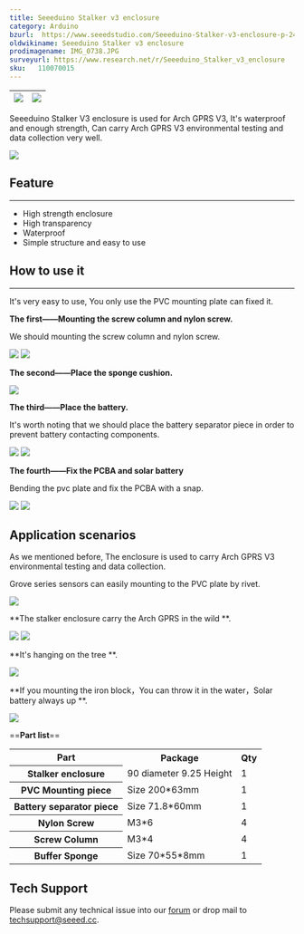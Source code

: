 ```yaml
---
title: Seeeduino Stalker v3 enclosure
category: Arduino
bzurl:  https://www.seeedstudio.com/Seeeduino-Stalker-v3-enclosure-p-2419.html
oldwikiname: Seeeduino Stalker v3 enclosure
prodimagename: IMG_0738.JPG
surveyurl: https://www.research.net/r/Seeeduino_Stalker_v3_enclosure
sku:   110070015
---
```


|![](https://github.com/SeeedDocument/Seeeduino_Stalker_v3_enclosure/raw/master/img/IMG_0738.JPG)|![](https://github.com/SeeedDocument/Seeeduino_Stalker_v3_enclosure/raw/master/img/IMG_0741.JPG)
|---|---|

Seeeduino Stalker V3 enclosure is used for Arch GPRS V3, It's waterproof and enough strength, Can carry Arch GPRS V3 environmental testing and data collection very well.

[![](https://github.com/SeeedDocument/Seeed-WiKi/raw/master/docs/images/300px-Get_One_Now_Banner-ragular.png)](https://www.seeedstudio.com/Seeeduino-Stalker-v3-enclosure-p-2419.html)

##  Feature
---
*   High strength enclosure
*   High transparency
*   Waterproof
*   Simple structure and easy to use

##  How to use it
---
It's very easy to use, You only use the PVC mounting plate can fixed it.

**The first——Mounting the screw column and  nylon screw.**

We should mounting the screw column and nylon screw.

![](https://github.com/SeeedDocument/Seeeduino_Stalker_v3_enclosure/raw/master/img/IMG_0762.JPG)
![](https://github.com/SeeedDocument/Seeeduino_Stalker_v3_enclosure/raw/master/img/IMG_0757.JPG)

**The second——Place the sponge cushion.**

![](https://github.com/SeeedDocument/Seeeduino_Stalker_v3_enclosure/raw/master/img/IMG_0749.JPG)

**The third——Place the battery.**

It's worth noting that we should place the battery separator piece in order to prevent battery contacting components.

![](https://github.com/SeeedDocument/Seeeduino_Stalker_v3_enclosure/raw/master/img/IMG_0766.JPG)
![](https://github.com/SeeedDocument/Seeeduino_Stalker_v3_enclosure/raw/master/img/IMG_0750.JPG)

**The fourth——Fix the PCBA and solar battery**

Bending the pvc plate and fix the PCBA with a snap.

![](https://github.com/SeeedDocument/Seeeduino_Stalker_v3_enclosure/raw/master/img/IMG_0752.JPG)
![](https://github.com/SeeedDocument/Seeeduino_Stalker_v3_enclosure/raw/master/img/IMG_0756.JPG)

##  Application scenarios

As we mentioned before, The enclosure is used to carry Arch GPRS V3 environmental testing and data collection.

Grove series sensors can easily mounting to the PVC plate by rivet.

![](https://github.com/SeeedDocument/Seeeduino_Stalker_v3_enclosure/raw/master/img/IMG_0764.JPG)

**The stalker enclosure carry the Arch GPRS in the wild **.

![](https://github.com/SeeedDocument/Seeeduino_Stalker_v3_enclosure/raw/master/img/P50130-115633.jpg)
![](https://github.com/SeeedDocument/Seeeduino_Stalker_v3_enclosure/raw/master/img/P50130-115712.jpg)

**It's hanging on the tree **.

![](https://github.com/SeeedDocument/Seeeduino_Stalker_v3_enclosure/raw/master/img/P50130-120105.jpg)

**If you mounting the iron block，You can throw it in the water，Solar battery always up **.

![](https://github.com/SeeedDocument/Seeeduino_Stalker_v3_enclosure/raw/master/img/P50130-120542.jpg)

==**Part list**==

<table  cellspacing="0" width="80%">
<tr>
<th scope="col"> Part
</th>
<th scope="col"> Package
</th>
<th scope="col"> Qty
</th></tr>
<tr>
<th scope="row"> Stalker enclosure
</th>
<td> 90 diameter 9.25 Height
</td>
<td> 1
</td></tr>
<tr>
<th scope="row"> PVC Mounting piece
</th>
<td> Size 200*63mm
</td>
<td> 1
</td></tr>
<tr>
<th scope="row"> Battery separator piece
</th>
<td> Size 71.8*60mm
</td>
<td> 1
</td></tr>
<tr>
<th scope="row"> Nylon Screw
</th>
<td> M3*6
</td>
<td> 4
</td></tr>
<tr>
<th scope="row"> Screw Column
</th>
<td> M3*4
</td>
<td> 4
</td></tr>
<tr>
<th scope="row">Buffer Sponge
</th>
<td> Size 70*55*8mm
</td>
<td> 1
</td></tr>
</table>

## Tech Support
Please submit any technical issue into our [forum](http://forum.seeedstudio.com/) or drop mail to techsupport@seeed.cc. 